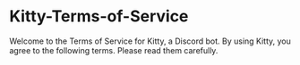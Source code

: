 # Kitty-Terms-of-Service
Welcome to the Terms of Service for Kitty, a Discord bot. By using Kitty, you agree to the following terms. Please read them carefully.

